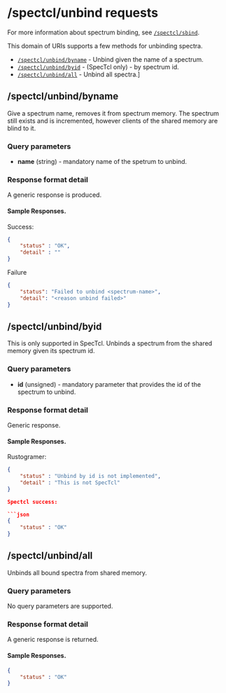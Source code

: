 # /spectcl/unbind requests

For more information about spectrum binding, see [```/spectcl/sbind```](./chap7_2_sbind.md).

This domain of URIs supports a few methods for unbinding spectra.

* [```/spectcl/unbind/byname```](#spectclunbindbyname) - Unbind given the name of a spectrum.
* [```/spectcl/unbind/byid```](#spectclunbindbyid) - (SpecTcl only) - by spectrum id.
* [```/spectcl/unbind/all```](#spectclunbindall)  - Unbind all spectra.]

## /spectcl/unbind/byname

Give a spectrum name, removes it from spectrum memory.  The spectrum still exists and is incremented, however clients of the shared memory are blind to it.

### Query parameters

* **name** (string)  - mandatory name of the spetrum to unbind.

### Response format detail

A generic response is produced.

#### Sample Responses.

Success:

```json
{
    "status" : "OK",
    "detail" : ""
}
```

Failure 

```json
{
    "status": "Failed to unbind <spectrum-name>",
    "detail": "<reason unbind failed>"
}
```

## /spectcl/unbind/byid

This is only supported in SpecTcl.  Unbinds a spectrum from the shared memory given its spectrum id. 

### Query parameters

* **id** (unsigned) - mandatory parameter that provides the id of the spectrum to unbind.

### Response format detail

Generic response.

#### Sample Responses.

Rustogramer:
```json
{
    "status" : "Unbind by id is not implemented",
    "detail" : "This is not SpecTcl"
}

Spectcl success:

```json
{
    "status" : "OK"
}
```

## /spectcl/unbind/all

Unbinds all bound spectra from shared memory.

### Query parameters

No query parameters are supported.

### Response format detail

A generic response is returned.


#### Sample Responses.

```json
{
    "status" : "OK"
}
```